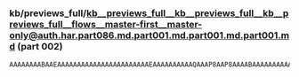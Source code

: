 ### kb/previews_full/kb__previews_full__kb__previews_full__kb__previews_full__flows__master-first__master-only@auth.har.part086.md.part001.md.part001.md.part001.md (part 002)

```md
AAAAAAAABAAEAAAAAAAAAAAAAAAAAAAAAAAEAAAAAAAAAAQAAAP8AAP8AAAABAAAAAAAAAAAAAAAAAAAAAAEAAAAAAAAA/wAAAAEAAAAAAAAAAAAAAAEAAAAAAAAAAAAAAAEAAAEAAAAA/wAAAAEAAAA
```

```
